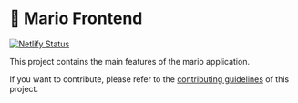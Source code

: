 # 🍄 Mario Frontend

[![Netlify Status](https://api.netlify.com/api/v1/badges/dc553228-7033-4710-984f-9ac4d1cc7e98/deploy-status)](https://app.netlify.com/sites/nostalgic-montalcini-6ca1b0/deploys)

This project contains the main features of the mario application.

If you want to contribute, please refer to the [contributing guidelines](./CONTRIBUTING.md) of this project.

